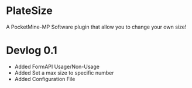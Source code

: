 # PlateSize
A PocketMine-MP Software plugin that allow you to change your own size!
# Devlog 0.1
 - Added FormAPI Usage/Non-Usage
 - Added Set a max size to specific number
 - Added Configuration File

